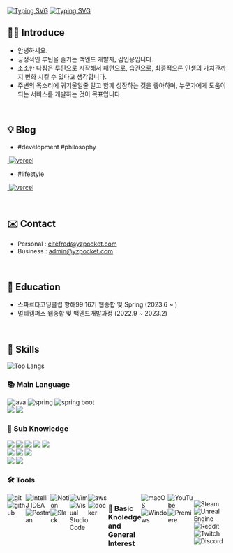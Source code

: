 <div>
<!-- ![slice](https://capsule-render.vercel.app/api?type=slice&color=auto&height=130&text=YZ%20Pocket&width=2100&fontAlign=70&rotate=13&fontAlignY=25&desc=seulzzang's%20GitHub&descAlign=70.&descAlignY=55) -->
</div>

[![Typing SVG](https://readme-typing-svg.demolab.com?font=Fira+Code&pause=1500&center=true&vCenter=true&width=1100&lines=YZPOCKET,+NEODUSOFT;Rummage+wise+ideas+from+my+pocket;I+do+love+to+share;Passion,+Happiness,+Challenges)](https://git.io/typing-svg)
[![Typing SVG](https://readme-typing-svg.demolab.com?font=Fira+Code&pause=1500&center=true&vCenter=true&width=1100&lines=Hello+guys+:p;I'm+Inyong+KIM+a+Backend+Developer;just+call+me+Fred;Feel+free+to+ask+anything)](https://git.io/typing-svg)



## 👦🏻  Introduce
* 안녕하세요. <br/>
* 긍정적인 루틴을 즐기는 백엔드 개발자, 김인용입니다. <br/>
* 소소한 다짐은 루틴으로 시작해서 패턴으로, 습관으로, 최종적으론 인생의 가치관까지 변화 시킬 수 있다고 생각합니다. <br/>
* 주변의 목소리에 귀기울일줄 알고 함께 성장하는 것을 좋아하며, 누군가에게 도움이 되는 서비스를 개발하는 것이 목표입니다. <br/>
<br/>

## 💡 Blog
* <div><p>#development #philosophy</p>
<a href="https://citefred.com">&nbsp;<img alt="vercel" src ="https://img.shields.io/badge/citeFred-grey?style=for-the-badge&logo=vercel"/></a>
</div>

* <div><p>#lifestyle</p>
<a href="https://www.instagram.com/citeFred">&nbsp;<img alt="vercel" src ="https://img.shields.io/badge/Instagram-%23E4405F.svg?style=for-the-badge&logo=Instagram&logoColor=white"/></a>
</div>
<br/>

## ✉️ Contact 
- Personal : citefred@yzpocket.com
- Business : admin@yzpocket.com
<br/>

## 🐣 Education
- 스파르타코딩클럽 항해99 16기 웹종합 및 Spring (2023.6 ~ )
- 멀티캠퍼스 웹종합 및 백엔드개발과정 (2022.9 ~ 2023.2)
<br/>

## 💪 Skills
</div>

![Top Langs](https://github-readme-stats.vercel.app/api/top-langs/?username=yzpocket&layout=compact)

</div>

### 📚︎ Main Language
<div>
  <img alt="java" src ="https://img.shields.io/badge/Java-007396.svg?&style=for-the-badge&logo=java&logoColor=white"/>
  <img alt="spring" src ="https://img.shields.io/badge/Spring-6DB33F.svg?&style=for-the-badge&logo=spring&logoColor=white"/>
  <img alt="spring boot" src="https://img.shields.io/badge/springboot-6DB33F?style=for-the-badge&logo=springboot&logoColor=white">

</div>
<div>
  <img src="https://img.shields.io/badge/oracle-F80000?style=for-the-badge&logo=oracle&logoColor=white"> 
  <img src="https://img.shields.io/badge/mysql-4479A1?style=for-the-badge&logo=mysql&logoColor=white"> 
</div>

### 📒 Sub Knowledge
<div>
  <img src="https://img.shields.io/badge/html5-E34F26?style=for-the-badge&logo=html5&logoColor=white"> 
  <img src="https://img.shields.io/badge/css-1572B6?style=for-the-badge&logo=css3&logoColor=white"> 
  <img src="https://img.shields.io/badge/javascript-F7DF1E?style=for-the-badge&logo=javascript&logoColor=black"> 
  <img src="https://img.shields.io/badge/jquery-0769AD?style=for-the-badge&logo=jquery&logoColor=white">
  <img src="https://img.shields.io/badge/bootstrap-7952B3?style=for-the-badge&logo=bootstrap&logoColor=white">
</div>
<div>
   <img src="https://img.shields.io/badge/mongoDB-47A248?style=for-the-badge&logo=MongoDB&logoColor=white">
   <img src="https://img.shields.io/badge/apache tomcat-F8DC75?style=for-the-badge&logo=apachetomcat&logoColor=white">
   <img src="https://img.shields.io/badge/nginx-%23009639.svg?style=for-the-badge&logo=nginx&logoColor=white">
</div>

<div>
  <img src="https://img.shields.io/badge/python-3776AB?style=for-the-badge&logo=python&logoColor=white">
  <img src="https://img.shields.io/badge/flask-000000?style=for-the-badge&logo=flask&logoColor=white">
</div>

### 🛠 Tools
<div style="display:flex;flex-direction: row;">
<div>
  <img alt="git" src ="https://img.shields.io/badge/git-F05032.svg?&style=for-the-badge&logo=git&logoColor=white"/>
  <img alt="github" src="https://img.shields.io/badge/github-181717?style=for-the-badge&logo=github&logoColor=white">
</div>
<div>
  <img alt="IntelliJ IDEA" src="https://img.shields.io/badge/IntelliJIDEA-000000.svg?style=for-the-badge&logo=intellij-idea&logoColor=white">
  <img alt="Postman" src="https://img.shields.io/badge/Postman-FF6C37?style=for-the-badge&logo=postman&logoColor=white">
</div>
 <div>
    <img alt="Notion" src="https://img.shields.io/badge/Notion-%23000000.svg?style=for-the-badge&logo=notion&logoColor=white">
    <img alt="Slack" src="https://img.shields.io/badge/Slack-4A154B?style=for-the-badge&logo=slack&logoColor=white">
 </div>
<div>
  <img alt="Vim" src="https://img.shields.io/badge/VIM-%2311AB00.svg?style=for-the-badge&logo=vim&logoColor=white">
  <img alt="Visual Studio Code" src="https://img.shields.io/badge/Visual%20Studio%20Code-0078d7.svg?style=for-the-badge&logo=visual-studio-code&logoColor=white">
</div>
<div>
  <img alt="aws" src ="https://img.shields.io/badge/Amazonaws-232F3E.svg?&style=for-the-badge&logo=amazonaws&logoColor=white"/>
  <img alt="docker" src ="https://img.shields.io/badge/Docker-2496ED.svg?&style=for-the-badge&logo=docker&logoColor=white"/>
</div>

### 📃 Basic Knoledge and General Interest
 <div>
   <img alt="macOS" src="https://img.shields.io/badge/mac%20os-000000?style=for-the-badge&logo=macos&logoColor=F0F0F0">
   <img alt="Windows" src="https://img.shields.io/badge/Windows-0078D6?style=for-the-badge&logo=windows&logoColor=white">
 </div>
 <div>
   <img alt="YouTube" src="https://img.shields.io/badge/YouTube-%23FF0000.svg?style=for-the-badge&logo=YouTube&logoColor=white">
   <img alt="Premiere" src="https://img.shields.io/badge/Adobe%20Premiere%20Pro-9999FF.svg?style=for-the-badge&logo=Adobe%20Premiere%20Pro&logoColor=white">
 </div>
 
 ![Steam](https://img.shields.io/badge/steam-%23000000.svg?style=for-the-badge&logo=steam&logoColor=white)
 ![Unreal Engine](https://img.shields.io/badge/unrealengine-%23313131.svg?style=for-the-badge&logo=unrealengine&logoColor=white)
 ![Reddit](https://img.shields.io/badge/Reddit-%23FF4500.svg?style=for-the-badge&logo=Reddit&logoColor=white)
 ![Twitch](https://img.shields.io/badge/Twitch-%239146FF.svg?style=for-the-badge&logo=Twitch&logoColor=white)
 ![Discord](https://img.shields.io/badge/Discord-%235865F2.svg?style=for-the-badge&logo=discord&logoColor=white)

 <!-- [![github stats](https://github-readme-stats.vercel.app/api?username={yzpocket(string)})](https://github.com/anuraghazra/github-readme-stats) -->

